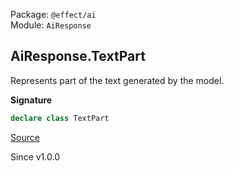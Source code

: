 Package: `@effect/ai`<br />
Module: `AiResponse`<br />

## AiResponse.TextPart

Represents part of the text generated by the model.

**Signature**

```ts
declare class TextPart
```

[Source](https://github.com/Effect-TS/effect/tree/main/packages/ai/ai/src/AiResponse.ts#L355)

Since v1.0.0